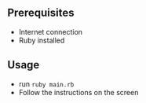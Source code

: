 ## Prerequisites

- Internet connection
- Ruby installed

## Usage

- run `ruby main.rb`
- Follow the instructions on the screen
